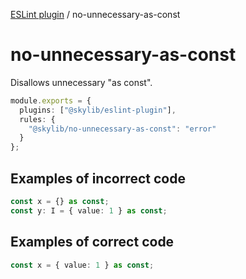 [ESLint plugin](index.md) / no-unnecessary-as-const

# no-unnecessary-as-const

Disallows unnecessary "as const".

```ts
module.exports = {
  plugins: ["@skylib/eslint-plugin"],
  rules: {
    "@skylib/no-unnecessary-as-const": "error"
  }
};
```

## Examples of incorrect code

```ts
const x = {} as const;
const y: I = { value: 1 } as const;
```

## Examples of correct code

```ts
const x = { value: 1 } as const;
```